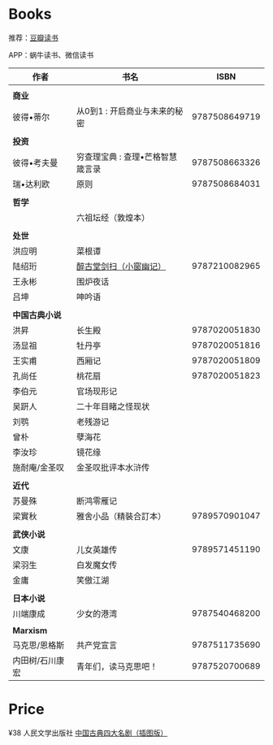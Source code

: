 # Books

推荐：[豆瓣读书](https://book.douban.com/)

APP：蜗牛读书、微信读书

| 作者 | 书名 | ISBN |
| ---- | ---- | ---- |
||||
| **商业** | | |
| 彼得•蒂尔 | 从0到1 : 开启商业与未来的秘密 | 9787508649719 |
||||
| **投资** | | |
| 彼得•考夫曼 | 穷查理宝典 : 查理•芒格智慧箴言录 | 9787508663326 |
| 瑞•达利欧 | 原则| 9787508684031 |
||||
| **哲学** |||
|| 六祖坛经（敦煌本） ||
||||
| **处世** |||
| 洪应明 | 菜根谭 ||
| 陆绍珩 | [醉古堂剑扫（小窗幽记）](http://book.ifeng.com/a/20160623/19693_0.shtml) | 9787210082965 |
| 王永彬 | 围炉夜话 ||
| 吕坤 | 呻吟语 ||
||||
| **中国古典小说** | | |
| 洪昇 | 长生殿 | 9787020051830 |
| 汤显祖 | 牡丹亭 | 9787020051816 |
| 王实甫 | 西厢记 | 9787020051809 |
| 孔尚任 | 桃花扇 | 9787020051823 |
| 李伯元 | 官场现形记 | |
| 吴趼人 | 二十年目睹之怪现状 | |
| 刘鹗 | 老残游记 | |
| 曾朴 | 孽海花 | |
| 李汝珍 | 镜花缘 | |
| 施耐庵/金圣叹 | 金圣叹批评本水浒传 | |
||||
| **近代** | | |
| 苏曼殊 | 断鸿零雁记 ||
| 梁實秋 | 雅舍小品（精裝合訂本） | 9789570901047 |
||||
| **武侠小说** | | |
| 文康 | 儿女英雄传 | 9789571451190 |
| 梁羽生 | 白发魔女传 | |
| 金庸 | 笑傲江湖 | |
||||
| **日本小说** | | |
| 川端康成 | 少女的港湾 | 9787540468200 |
||||
| **Marxism** | | |
| 马克思/恩格斯 | 共产党宣言 | 9787511735690 |
| 内田树/石川康宏 | 青年们，读马克思吧！ | 9787520700689 |

# Price

¥38 人民文学出版社 [中国古典四大名剧（插图版）](http://product.dangdang.com/20804751.html)

